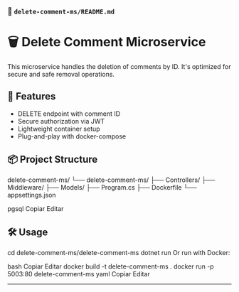 ### 📘 `delete-comment-ms/README.md`


# 🗑️ Delete Comment Microservice

This microservice handles the deletion of comments by ID. It's optimized for secure and safe removal operations.

## 🚀 Features

- DELETE endpoint with comment ID
- Secure authorization via JWT
- Lightweight container setup
- Plug-and-play with docker-compose

## 📦 Project Structure

delete-comment-ms/
└── delete-comment-ms/
├── Controllers/
├── Middleware/
├── Models/
├── Program.cs
├── Dockerfile
└── appsettings.json

pgsql
Copiar
Editar

## 🛠️ Usage


cd delete-comment-ms/delete-comment-ms
dotnet run
Or run with Docker:

bash
Copiar
Editar
docker build -t delete-comment-ms .
docker run -p 5003:80 delete-comment-ms
yaml
Copiar
Editar

---